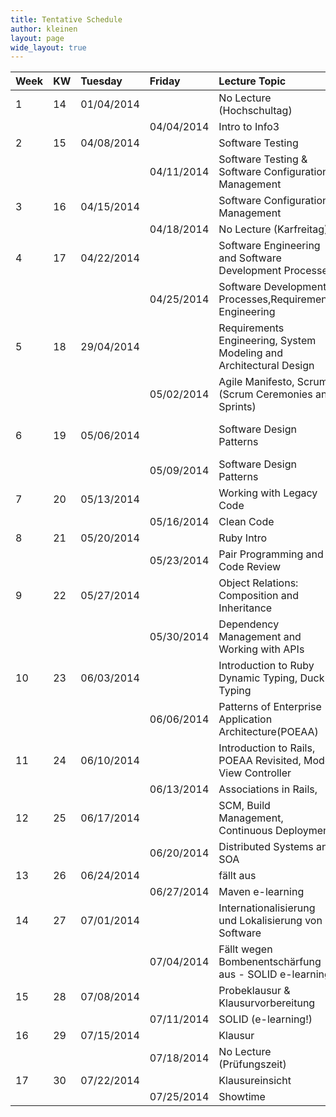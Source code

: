 ```yaml
---
title: Tentative Schedule
author: kleinen
layout: page
wide_layout: true
---
```

|Week   |KW     |Tuesday   |Friday    |Lecture Topic                                                        |Lab    |Group                             |
|:------|:------|:------   |:------   |:------                                                              |:------|:------                           |
|1      |14     |01/04/2014|          |No Lecture (Hochschultag)                                            |       |                                  |
|       |       |          |04/04/2014|Intro to Info3                                                       |       |                                  |
|2      |15     |04/08/2014|          |Software Testing                                                     |1      |1. Gruppe                         |
|       |       |          |04/11/2014|Software Testing & Software Configuration Management                 |       |                                  |
|3      |16     |04/15/2014|          |Software Configuration Management                                    |1      |2. Gruppe                         |
|       |       |          |04/18/2014|No Lecture (Karfreitag)                                              |       |                                  |
|4      |17     |04/22/2014|          |Software Engineering and Software Development Processes              |2      |1. Gruppe                         |
|       |       |          |04/25/2014|Software Development Processes,Requirements Engineering              |       |                                  |
|5      |18     |29/04/2014|          |Requirements Engineering, System Modeling and Architectural Design   |2      |2. Gruppe                         |
|       |       |          |05/02/2014|Agile Manifesto, Scrum (Scrum Ceremonies and Sprints)                |       |                                  |
|6      |19     |05/06/2014|          | Software Design Patterns                                            |3      |1. GruppeSoftware Design Patterns |
|       |       |          |05/09/2014|Software Design Patterns                                             |       |                                  |
|7      |20     |05/13/2014|          |Working with Legacy Code                                             |3      |2. Gruppe                         |
|       |       |          |05/16/2014|Clean Code                                                           |       |                                  |
|8      |21     |05/20/2014|          |Ruby Intro                                                           |4      |1. Gruppe                         |
|       |       |          |05/23/2014|Pair Programming and Code Review                                     |       |                                  |
|9      |22     |05/27/2014|          |Object Relations: Composition and Inheritance                        |4      |2. Gruppe                         |
|       |       |          |05/30/2014|Dependency Management and Working with APIs                          |       |                                  |
|10     |23     |06/03/2014|          |Introduction to Ruby Dynamic Typing, Duck Typing                     |5      |1. Gruppe                         |
|       |       |          |06/06/2014|Patterns of Enterprise Application Architecture(POEAA)               |       |                                  |
|11     |24     |06/10/2014|          |Introduction to Rails, POEAA Revisited, Model View Controller        |5      |2. Gruppe                         |
|       |       |          |06/13/2014|Associations in Rails,                                               |       |                                  |
|12     |25     |06/17/2014|          |SCM, Build Management, Continuous Deployment                         |6      |1. Gruppe                         |
|       |       |          |06/20/2014|Distributed Systems and SOA                                          |       |                                  |
|13     |26     |06/24/2014|          |f&auml;llt aus                                                       |6      |2. Gruppe                         |
|       |       |          |06/27/2014|Maven e-learning                                                     |       |                                  |
|14     |27     |07/01/2014|          |Internationalisierung und Lokalisierung von Software                 |7      |1. Gruppe                         |
|       |       |          |07/04/2014|F&auml;llt wegen Bombenentschärfung aus - SOLID e-learning           |       |                                  |
|15     |28     |07/08/2014|          |Probeklausur & Klausurvorbereitung                                   |7      |2. Gruppe                         |
|       |       |          |07/11/2014|SOLID (e-learning!)                                                  |       |                                  |
|16     |29     |07/15/2014|          |Klausur                                                              |       |                                  |
|       |       |          |07/18/2014|No Lecture (Prüfungszeit)                                            |       |                                  |
|17     |30     |07/22/2014|          |Klausureinsicht                                                      |       |                                  |
|       |       |          |07/25/2014|Showtime                                                             |       |                                  |




